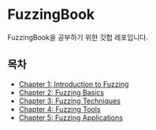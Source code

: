 # FuzzingBook


FuzzingBook을 공부하기 위한 깃헙 레포입니다.

## 목차

- [Chapter 1: Introduction to Fuzzing](./chapter1/README.md)
- [Chapter 2: Fuzzing Basics](./chapter2/README.md)
- [Chapter 3: Fuzzing Techniques](./chapter3/README.md)
- [Chapter 4: Fuzzing Tools](./chapter4/README.md)
- [Chapter 5: Fuzzing Applications](./chapter5/README.md)

<!--## Contributing

이 레포에 기여하고 싶다면, 다음을 참고하세요.

- [Contributing Guide](./CONTRIBUTING.md)]

## License

이 레포는 [MIT License](./LICENSE)로 라이센스가 부여되어 있습니다.
-->
